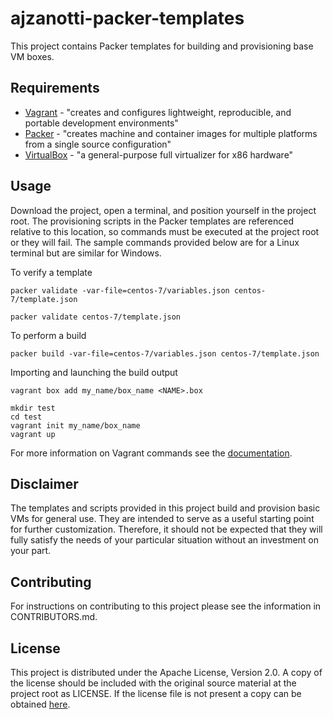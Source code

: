 # ajzanotti-packer-templates

This project contains Packer templates for building and provisioning base VM boxes.

## Requirements

* [Vagrant](https://www.vagrantup.com/) - "creates and configures lightweight, reproducible, and portable development environments"
* [Packer](https://www.packer.io/) - "creates machine and container images for multiple platforms from a single source configuration"
* [VirtualBox](https://www.virtualbox.org/) - "a general-purpose full virtualizer for x86 hardware"

## Usage

Download the project, open a terminal, and position yourself in the project root. The provisioning scripts in the Packer templates are
referenced relative to this location, so commands must be executed at the project root or they will fail. The sample commands provided
below are for a Linux terminal but are similar for Windows.

To verify a template
```Shell
packer validate -var-file=centos-7/variables.json centos-7/template.json

packer validate centos-7/template.json
```

To perform a build
```Shell
packer build -var-file=centos-7/variables.json centos-7/template.json
```

Importing and launching the build output
```Shell
vagrant box add my_name/box_name <NAME>.box

mkdir test
cd test
vagrant init my_name/box_name
vagrant up
```

For more information on Vagrant commands see the [documentation](https://docs.vagrantup.com).

## Disclaimer

The templates and scripts provided in this project build and provision basic VMs for general use. They are intended to serve as a useful
starting point for further customization. Therefore, it should not be expected that they will fully satisfy the needs of your particular
situation without an investment on your part.

## Contributing

For instructions on contributing to this project please see the information in CONTRIBUTORS.md.

## License

This project is distributed under the Apache License, Version 2.0. A copy of the license should be included with the original source
material at the project root as LICENSE. If the license file is not present a copy can be obtained
[here](http://www.apache.org/licenses/LICENSE-2.0.txt).
